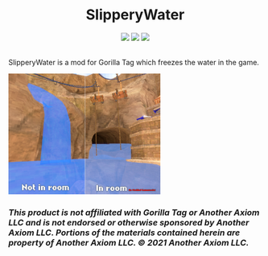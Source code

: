 <div align="center">
 <h1>SlipperyWater</h1>
 <a href="https://github.com/developer9998/SlipperyWater/blob/main/LICENSE/">   
 <img src="https://img.shields.io/github/license/developer9998/SlipperyWater?label=License&style=flat-square"</img></a>
 <a href="https://github.com/developer9998/SlipperyWater/releases/latest">
 <img src="https://img.shields.io/github/downloads/developer9998/SlipperyWater/total?label=Downloads&style=flat-square"<img></a>
 <a href="https://discord.gg/dev9998">
 <img src="https://img.shields.io/discord/989239017511989258?label=Discord&style=flat-square"</img></a><br><br>
</div>

SlipperyWater is a mod for Gorilla Tag which freezes the water in the game.

<img src="https://github.com/developer9998/SlipperyWater/blob/main/Web/compare.png?raw=true" width=60% height=60%>

### <i>This product is not affiliated with Gorilla Tag or Another Axiom LLC and is not endorsed or otherwise sponsored by Another Axiom LLC. Portions of the materials contained herein are property of Another Axiom LLC. © 2021 Another Axiom LLC.</i>
